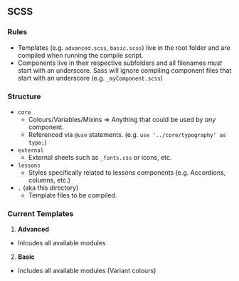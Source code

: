 ## SCSS

### Rules
- Templates (e.g. `advanced.scss`, `basic.scss`) live in the root folder and are compiled when running the compile script.
- Components live in their respective subfolders and all filenames *must* start with an underscore. Sass will ignore compiling component files that start with an underscore (e.g. `_myComponent.scss`)

### Structure
- `core`
  - Colours/Variables/Mixins => Anything that could be used by _any_ component.
  - Referenced via `@use` statements. (e.g. `use '../core/typography' as typo;`)
- `external`
  - External sheets such as `_fonts.css` or icons, etc.
- `lessons`
  - Styles specifically related to lessons components (e.g. Accordions, columns, etc.)
- `.` (aka this directory)
  - Template files to be compiled. 

### Current Templates
1. **Advanced**
  - Inlcudes all available modules
2. **Basic**
  - Includes all available modules (Variant colours)

